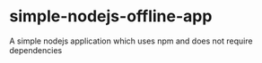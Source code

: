 # simple-nodejs-offline-app
A simple nodejs application which uses npm and does not require dependencies
